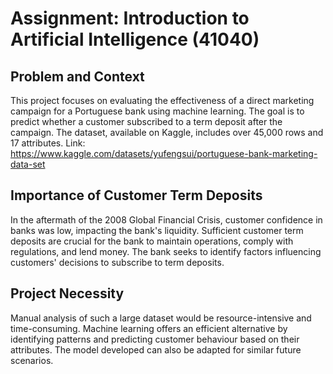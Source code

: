 # Assignment: Introduction to Artificial Intelligence (41040)

## Problem and Context
This project focuses on evaluating the effectiveness of a direct marketing campaign for a Portuguese bank using machine learning. The goal is to predict whether a customer subscribed to a term deposit after the campaign. The dataset, available on Kaggle, includes over 45,000 rows and 17 attributes.
Link: https://www.kaggle.com/datasets/yufengsui/portuguese-bank-marketing-data-set

## Importance of Customer Term Deposits
In the aftermath of the 2008 Global Financial Crisis, customer confidence in banks was low, impacting the bank's liquidity. Sufficient customer term deposits are crucial for the bank to maintain operations, comply with regulations, and lend money. The bank seeks to identify factors influencing customers' decisions to subscribe to term deposits.

## Project Necessity
Manual analysis of such a large dataset would be resource-intensive and time-consuming. Machine learning offers an efficient alternative by identifying patterns and predicting customer behaviour based on their attributes. The model developed can also be adapted for similar future scenarios.

